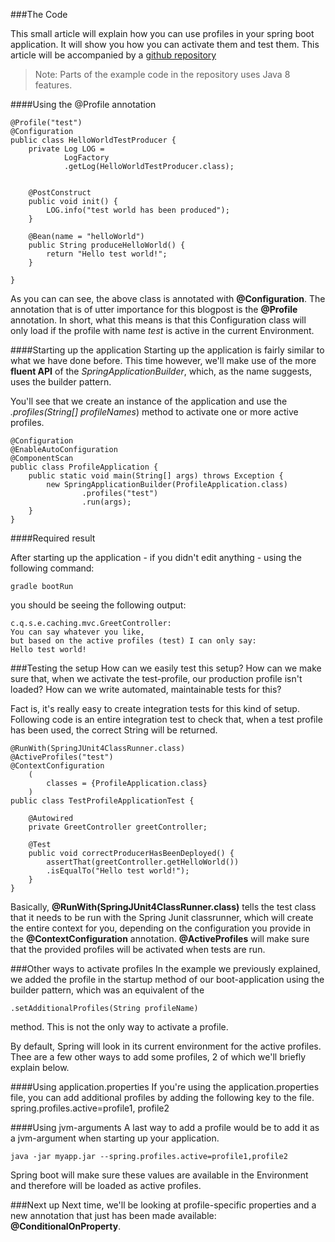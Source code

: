 ###The Code

This small article will explain how you can use profiles in your spring boot application. It will show you how you can activate them and test them. This article will be accompanied by a [github repository](https://github.com/Qkyrie/spring-profiles-example.git)
> Note: Parts of the example code in the repository uses Java 8 features.

####Using the @Profile annotation


	@Profile("test")
	@Configuration
	public class HelloWorldTestProducer {
	    private Log LOG = 
				LogFactory
				.getLog(HelloWorldTestProducer.class);
	
	
	    @PostConstruct
	    public void init() {
	        LOG.info("test world has been produced");
	    }
	
	    @Bean(name = "helloWorld")
	    public String produceHelloWorld() {
	        return "Hello test world!";
	    }
	
	}

As you can can see, the above class is annotated with **@Configuration**. The annotation that is of utter importance for this blogpost is the **@Profile** annotation. In short, what this means is that this Configuration class will only load if the profile with name *test* is active in the current Environment.

####Starting up the application
Starting up the application is fairly similar to what we have done before. This time however, we'll make use of the more **fluent API** of the *SpringApplicationBuilder*, which, as the name suggests, uses the builder pattern.

You'll see that we create an instance of the application and use the *.profiles(String[] profileNames*) method to activate one or more active profiles.

	@Configuration
	@EnableAutoConfiguration
	@ComponentScan
	public class ProfileApplication {
		public static void main(String[] args) throws Exception {
	        new SpringApplicationBuilder(ProfileApplication.class)
	                .profiles("test")
	                .run(args);
	    }
	}

####Required result

After starting up the application - if you didn't edit anything - using the following command:

	gradle bootRun

you should be seeing the following output:

	c.q.s.e.caching.mvc.GreetController: 
	You can say whatever you like, 
	but based on the active profiles (test) I can only say: 
	Hello test world!



###Testing the setup
How can we easily test this setup? How can we make sure that, when we activate the test-profile, our production profile isn't loaded? How can we write automated, maintainable tests for this? 

Fact is, it's really easy to create integration tests for this kind of setup. Following code is an entire integration test to check that, when a test profile has been used, the correct String will be returned.

	@RunWith(SpringJUnit4ClassRunner.class)
	@ActiveProfiles("test")
	@ContextConfiguration
    	(
    		classes = {ProfileApplication.class}
        )
	public class TestProfileApplicationTest {

        @Autowired
        private GreetController greetController;

        @Test
        public void correctProducerHasBeenDeployed() {
            assertThat(greetController.getHelloWorld())
            .isEqualTo("Hello test world!");
        }
	}

Basically, **@RunWith(SpringJUnit4ClassRunner.class)** tells the test class that it needs to be run with the Spring Junit classrunner, which will create the entire context for you, depending on the configuration you provide in the **@ContextConfiguration** annotation.
**@ActiveProfiles** will make sure that the provided profiles will be activated when tests are run.

###Other ways to activate profiles
In the example we previously explained, we added the profile in the startup method of our boot-application using the builder pattern, which was an equivalent of the 
	
	.setAdditionalProfiles(String profileName)
 method. This is not the only way to activate a profile. 

By default, Spring will look in its current environment for the active profiles. Thee are a few other ways to add some profiles, 2 of which we'll briefly explain below. 

####Using application.properties
If you're using the application.properties file, you can add additional profiles by adding the following key to the file.
	spring.profiles.active=profile1, profile2


####Using jvm-arguments
A last way to add a profile would be to add it as a jvm-argument when starting up your application. 

	java -jar myapp.jar --spring.profiles.active=profile1,profile2

Spring boot will make sure these values are available in the Environment and therefore will be loaded as active profiles.

###Next up
Next time, we'll be looking at profile-specific properties and a new annotation that just has been made available: **@ConditionalOnProperty**. 